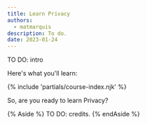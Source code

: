 ```yaml
---
title: Learn Privacy
authors:
  - matmarquis
description: To do.
date: 2023-01-24
---
```


TO DO: intro

Here's what you'll learn:

{% include 'partials/course-index.njk' %}

So, are you ready to learn Privacy?

{% Aside %}
TO DO: credits. 
{% endAside %}